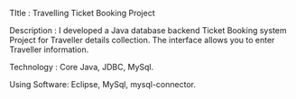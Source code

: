 TItle : Travelling Ticket Booking Project


Description : I developed a Java database backend Ticket Booking system Project for Traveller details 
collection. The interface allows you to enter Traveller information.


Technology : Core Java, JDBC, MySql.


Using Software: Eclipse, MySql, mysql-connector.
